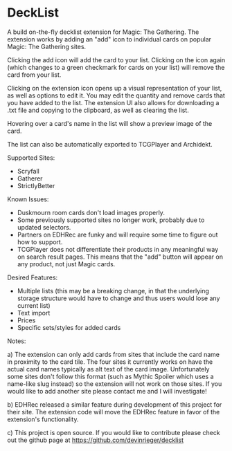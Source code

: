 # DeckList

A build on-the-fly decklist extension for Magic: The Gathering. The extension works by adding an "add" icon to individual cards on popular Magic: The Gathering sites.

Clicking the add icon will add the card to your list. Clicking on the icon again (which changes to a green checkmark for cards on your list) will remove the card from your list.

Clicking on the extension icon opens up a visual representation of your list, as well as options to edit it. You may edit the quantity and remove cards that you have added to the list. The extension UI also allows for downloading a .txt file and copying to the clipboard, as well as clearing the list.

Hovering over a card's name in the list will show a preview image of the card.

The list can also be automatically exported to TCGPlayer and Archidekt.

Supported Sites:
- Scryfall
- Gatherer
- StrictlyBetter

Known Issues:
- Duskmourn room cards don't load images properly.
- Some previously supported sites no longer work, probably due to updated selectors.
- Partners on EDHRec are funky and will require some time to figure out how to support.
- TCGPlayer does not differentiate their products in any meaningful way on search result pages. This means that the "add" button will appear on any product, not just Magic cards.

Desired Features:
- Multiple lists (this may be a breaking change, in that the underlying storage structure would have to change and thus users would lose any current list)
- Text import
- Prices
- Specific sets/styles for added cards

Notes:

a) The extension can only add cards from sites that include the card name in proximity to the card tile. The four sites it currently works on have the actual card names typically as alt text of the card image. Unfortunately some sites don't follow this format (such as Mythic Spoiler which uses a name-like slug instead) so the extension will not work on those sites. If you would like to add another site please contact me and I will investigate!

b) EDHRec released a similar feature during development of this project for their site. The extension code will move the EDHRec feature in favor of the extension's functionality.

c) This project is open source. If you would like to contribute please check out the github page at https://github.com/devinrieger/decklist
